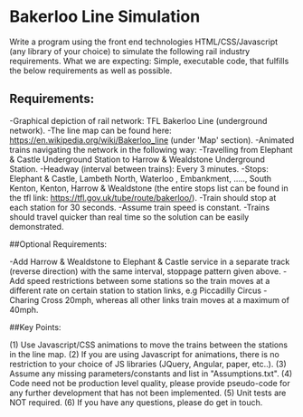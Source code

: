 # Bakerloo Line Simulation


Write a program using the front end technologies HTML/CSS/Javascript (any library of your choice) to simulate the following rail industry requirements.
What we are expecting: Simple, executable code, that fulfills the below requirements as well as possible.

## Requirements:

-Graphical depiction of rail network: TFL Bakerloo Line (underground network).
-The line map can be found here: https://en.wikipedia.org/wiki/Bakerloo_line (under 'Map' section).
-Animated trains navigating the network in the following way:
-Travelling from Elephant & Castle Underground Station to Harrow & Wealdstone Underground Station.
-Headway (interval between trains): Every 3 minutes.
-Stops: Elephant & Castle, Lambeth North, Waterloo , Embankment, ....., South Kenton, Kenton, Harrow & Wealdstone (the entire stops list can be found in the tfl link:  https://tfl.gov.uk/tube/route/bakerloo/).
-Train should stop at each station for 30 seconds.
-Assume train speed is constant.
-Trains should travel quicker than real time so the solution can be easily demonstrated.

##Optional Requirements:

-Add Harrow & Wealdstone to Elephant & Castle service in a separate track (reverse direction) with the same interval, stoppage pattern given above.
-Add speed restrictions between some stations so the train moves at a different rate on certain station to station links, e.g Piccadilly Circus - Charing Cross 20mph, whereas all other links train moves at a maximum of 40mph.

##Key Points:

(1) Use Javascript/CSS animations to move the trains between the stations in the line map.
(2) If you are using Javascript for animations, there is no restriction to your choice of JS libraries (JQuery, Angular, paper, etc..).
(3) Assume any missing parameters/constants and list in "Assumptions.txt".
(4) Code need not be production level quality, please provide pseudo-code for any further development that has not been implemented.
(5) Unit tests are NOT required.
(6) If you have any questions, please do get in touch.